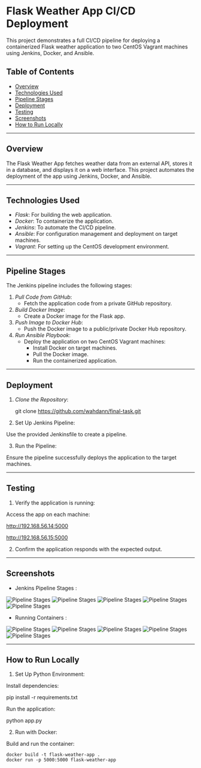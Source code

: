 # Flask Weather App CI/CD Deployment

This project demonstrates a full CI/CD pipeline for deploying a containerized Flask weather application to two CentOS Vagrant machines using Jenkins, Docker, and Ansible.

## Table of Contents
- [Overview](#overview)
- [Technologies Used](#technologies-used)
- [Pipeline Stages](#pipeline-stages)
- [Deployment](#deployment)
- [Testing](#testing)
- [Screenshots](#screenshots)
- [How to Run Locally](#how-to-run-locally)

---

## Overview
The Flask Weather App fetches weather data from an external API, stores it in a database, and displays it on a web interface. This project automates the deployment of the app using Jenkins, Docker, and Ansible.

---

## Technologies Used
- *Flask*: For building the web application.
- *Docker*: To containerize the application.
- *Jenkins*: To automate the CI/CD pipeline.
- *Ansible*: For configuration management and deployment on target machines.
- *Vagrant*: For setting up the CentOS development environment.

---

## Pipeline Stages
The Jenkins pipeline includes the following stages:
1. *Pull Code from GitHub*:
   - Fetch the application code from a private GitHub repository.
2. *Build Docker Image*:
   - Create a Docker image for the Flask app.
3. *Push Image to Docker Hub*:
   - Push the Docker image to a public/private Docker Hub repository.
4. *Run Ansible Playbook*:
   - Deploy the application on two CentOS Vagrant machines:
     - Install Docker on target machines.
     - Pull the Docker image.
     - Run the containerized application.

---

## Deployment
1. *Clone the Repository*:
   
   git clone https://github.com/wahdann/final-task.git

2. Set Up Jenkins Pipeline:

Use the provided Jenkinsfile to create a pipeline.


3. Run the Pipeline:

Ensure the pipeline successfully deploys the application to the target machines.


---

## Testing

1. Verify the application is running:

Access the app on each machine:

http://192.168.56.14:5000

http://192.168.56.15:5000


2. Confirm the application responds with the expected output.



---

## Screenshots

- Jenkins Pipeline Stages :

![Pipeline Stages](images/jenkins.PNG)
![Pipeline Stages](images/Git-stage.PNG)
![Pipeline Stages](images/build-docker-image-stage.PNG)
![Pipeline Stages](images/push-image-to-dhub-stage.PNG)
![Pipeline Stages](images/ansible-playbook.PNG)

- Running Containers :

![Pipeline Stages](images/container-running-in-m01.PNG)
![Pipeline Stages](images/container-running-in-m02.PNG)
![Pipeline Stages](images/in-m01-browser.PNG)
![Pipeline Stages](images/in-m02-browser.PNG)
![Pipeline Stages](images/container-logs.PNG)


---

## How to Run Locally

1. Set Up Python Environment:

Install dependencies:

pip install -r requirements.txt

Run the application:

python app.py



2. Run with Docker:

Build and run the container:
```
docker build -t flask-weather-app .
docker run -p 5000:5000 flask-weather-app
```
